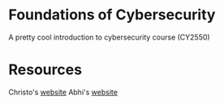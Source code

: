 # Foundations of Cybersecurity

A pretty cool introduction to cybersecurity course (CY2550)

# Resources

Christo's [website](https://cbw.sh/2550/)
Abhi's [website](https://shelat.ccis.neu.edu/cy2550/)
